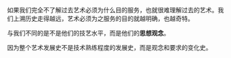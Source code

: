 如果我们完全不了解过去艺术必须为什么目的服务，也就很难理解过去的艺术。我们上溯历史走得越远，艺术必须为之服务的目的就越明确，也越奇特。

与我们不同的是不是他们的技艺水平，而是他们的**思想观念**。

因为整个艺术发展史不是技术熟练程度的发展史，而是观念和要求的变化史。



